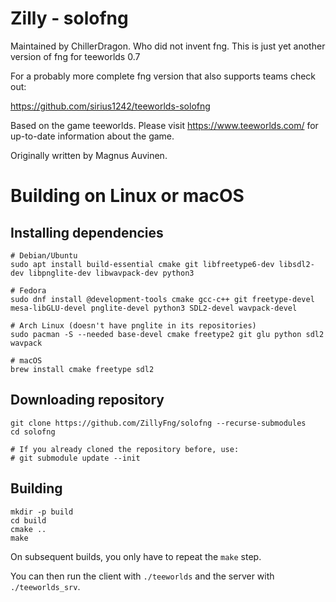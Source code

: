 # Zilly - solofng

Maintained by ChillerDragon. Who did not invent fng.
This is just yet another version of fng for teeworlds 0.7

For a probably more complete fng version that also supports teams check out:


https://github.com/sirius1242/teeworlds-solofng

Based on the game teeworlds.
Please visit https://www.teeworlds.com/ for up-to-date information about the game.

Originally written by Magnus Auvinen.


Building on Linux or macOS
==========================

Installing dependencies
-----------------------

    # Debian/Ubuntu
    sudo apt install build-essential cmake git libfreetype6-dev libsdl2-dev libpnglite-dev libwavpack-dev python3

    # Fedora
    sudo dnf install @development-tools cmake gcc-c++ git freetype-devel mesa-libGLU-devel pnglite-devel python3 SDL2-devel wavpack-devel

    # Arch Linux (doesn't have pnglite in its repositories)
    sudo pacman -S --needed base-devel cmake freetype2 git glu python sdl2 wavpack

    # macOS
    brew install cmake freetype sdl2


Downloading repository
----------------------

    git clone https://github.com/ZillyFng/solofng --recurse-submodules
    cd solofng

    # If you already cloned the repository before, use:
    # git submodule update --init


Building
--------

    mkdir -p build
    cd build
    cmake ..
    make

On subsequent builds, you only have to repeat the `make` step.

You can then run the client with `./teeworlds` and the server with
`./teeworlds_srv`.
